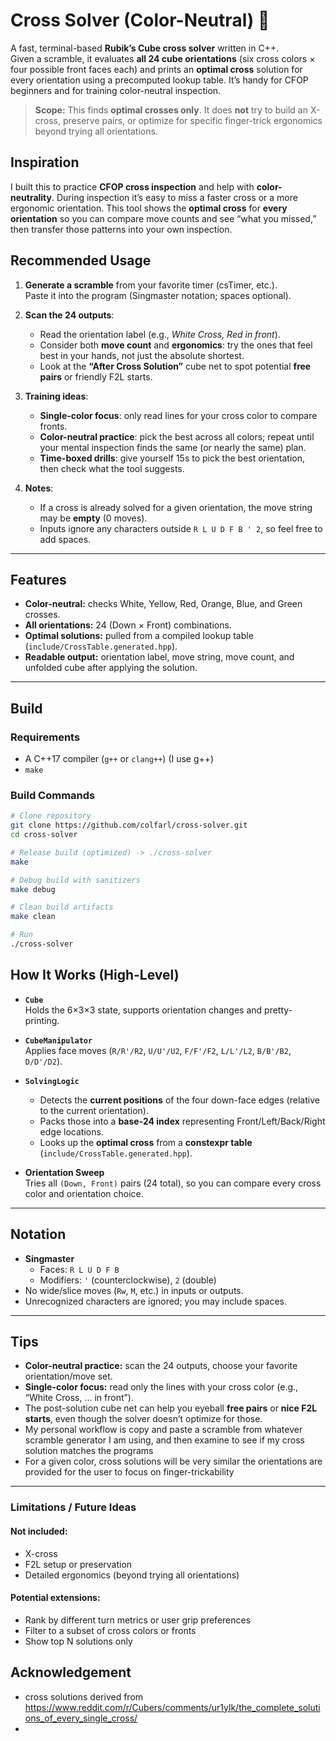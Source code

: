 # Cross Solver (Color-Neutral) 🧩

A fast, terminal-based **Rubik’s Cube cross solver** written in C++.  
Given a scramble, it evaluates **all 24 cube orientations** (six cross colors × four possible front faces each) and prints an **optimal cross** solution for every orientation using a precomputed lookup table. It’s handy for CFOP beginners and for training color-neutral inspection.

> **Scope:** This finds **optimal crosses only**. It does **not** try to build an X-cross, preserve pairs, or optimize for specific finger-trick ergonomics beyond trying all orientations.

## Inspiration

I built this to practice **CFOP cross inspection** and help with **color-neutrality**. During inspection it’s easy to miss a faster cross or a more ergonomic orientation. This tool shows the **optimal cross** for **every orientation** so you can compare move counts and see “what you missed,” then transfer those patterns into your own inspection.

## Recommended Usage

1. **Generate a scramble** from your favorite timer (csTimer, etc.).  
   Paste it into the program (Singmaster notation; spaces optional).

2. **Scan the 24 outputs**:
   - Read the orientation label (e.g., *White Cross, Red in front*).
   - Consider both **move count** and **ergonomics**: try the ones that feel best in your hands, not just the absolute shortest.
   - Look at the **“After Cross Solution”** cube net to spot potential **free pairs** or friendly F2L starts.

3. **Training ideas**:
   - **Single-color focus**: only read lines for your cross color to compare fronts.
   - **Color-neutral practice**: pick the best across all colors; repeat until your mental inspection finds the same (or nearly the same) plan.
   - **Time-boxed drills**: give yourself 15s to pick the best orientation, then check what the tool suggests.

4. **Notes**:
   - If a cross is already solved for a given orientation, the move string may be **empty** (0 moves).
   - Inputs ignore any characters outside `R L U D F B ' 2`, so feel free to add spaces.
---

## Features

- **Color-neutral:** checks White, Yellow, Red, Orange, Blue, and Green crosses.
- **All orientations:** 24 (Down × Front) combinations.
- **Optimal solutions:** pulled from a compiled lookup table (`include/CrossTable.generated.hpp`).
- **Readable output:** orientation label, move string, move count, and unfolded cube after applying the solution.
---

## Build

### Requirements

- A C++17 compiler (`g++` or `clang++`) (I use g++)
- `make`

### Build Commands

```bash
# Clone repository
git clone https://github.com/colfarl/cross-solver.git
cd cross-solver

# Release build (optimized) -> ./cross-solver
make

# Debug build with sanitizers
make debug

# Clean build artifacts
make clean

# Run
./cross-solver

```
## How It Works (High-Level)

- **`Cube`**  
  Holds the 6×3×3 state, supports orientation changes and pretty-printing.

- **`CubeManipulator`**  
  Applies face moves (`R/R'/R2`, `U/U'/U2`, `F/F'/F2`, `L/L'/L2`, `B/B'/B2`, `D/D'/D2`).

- **`SolvingLogic`**  
  - Detects the **current positions** of the four down-face edges (relative to the current orientation).
  - Packs those into a **base-24 index** representing Front/Left/Back/Right edge locations.
  - Looks up the **optimal cross** from a **constexpr table** (`include/CrossTable.generated.hpp`).

- **Orientation Sweep**  
  Tries all `(Down, Front)` pairs (24 total), so you can compare every cross color and orientation choice.
---

## Notation

- **Singmaster**
  - Faces: `R L U D F B`
  - Modifiers: `'` (counterclockwise), `2` (double)
- No wide/slice moves (`Rw`, `M`, etc.) in inputs or outputs.
- Unrecognized characters are ignored; you may include spaces.
---
## Tips

- **Color-neutral practice:** scan the 24 outputs, choose your favorite orientation/move set.
- **Single-color focus:** read only the lines with your cross color (e.g., “White Cross, … in front”).
- The post-solution cube net can help you eyeball **free pairs** or **nice F2L starts**, even though the solver doesn’t optimize for those.
- My personal workflow is copy and paste a scramble from whatever scramble generator I am using, and then examine to see if my cross solution matches the programs
- For a given color, cross solutions will be very similar the orientations are provided for the user to focus on finger-trickability 
---

### Limitations / Future Ideas

#### Not included:
- X-cross
- F2L setup or preservation
- Detailed ergonomics (beyond trying all orientations)

#### Potential extensions:
- Rank by different turn metrics or user grip preferences
- Filter to a subset of cross colors or fronts
- Show top N solutions only

## Acknowledgement
- cross solutions derived from https://www.reddit.com/r/Cubers/comments/ur1ylk/the_complete_solutions_of_every_single_cross/
- 
